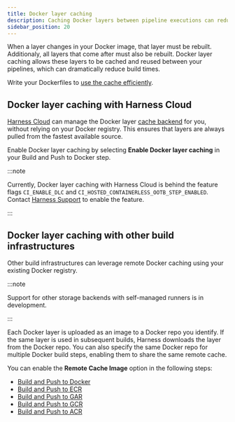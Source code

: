 ```yaml
---
title: Docker layer caching
description: Caching Docker layers between pipeline executions can reduce build times.
sidebar_position: 20
---
```


When a layer changes in your Docker image, that layer must be rebuilt. Additionaly, all layers that come after must also be rebuilt. Docker layer caching allows these layers to be cached and reused between your pipelines, which can dramatically reduce build times.

Write your Dockerfiles to [use the cache efficiently](https://docs.docker.com/build/cache/#how-can-i-use-the-cache-efficiently).

## Docker layer caching with Harness Cloud

[Harness Cloud](../set-up-build-infrastructure/use-harness-cloud-build-infrastructure.md) can manage the Docker layer [cache backend](https://docs.docker.com/build/cache/backends/) for you, without relying on your Docker registry. This ensures that layers are always pulled from the fastest available source.

Enable Docker layer caching by selecting __Enable Docker layer caching__ in your Build and Push to Docker step.

:::note

Currently, Docker layer caching with Harness Cloud is behind the feature flags `CI_ENABLE_DLC` and `CI_HOSTED_CONTAINERLESS_OOTB_STEP_ENABLED`. Contact [Harness Support](mailto:support@harness.io) to enable the feature.

<!-- DLC uses the buildx plugin rather than kaniko or drone-docker. Example - GCR buildx plugin: https://github.com/drone-plugins/drone-buildx-gcr -->

:::

## Docker layer caching with other build infrastructures

Other build infrastructures can leverage remote Docker caching using your existing Docker registry.

:::note

Support for other storage backends with self-managed runners is in development.

:::

Each Docker layer is uploaded as an image to a Docker repo you identify. If the same layer is used in subsequent builds, Harness downloads the layer from the Docker repo. You can also specify the same Docker repo for multiple Docker build steps, enabling them to share the same remote cache.

You can enable the **Remote Cache Image** option in the following steps:

* [Build and Push to Docker](../build-and-upload-artifacts/build-and-push/build-and-push-to-docker-registry.md)
* [Build and Push to ECR](../build-and-upload-artifacts/build-and-push/build-and-push-to-ecr-step-settings.md)
* [Build and Push to GAR](/docs/continuous-integration/use-ci/build-and-upload-artifacts/build-and-push/build-and-push-to-gar.md)
* [Build and Push to GCR](/docs/continuous-integration/use-ci/build-and-upload-artifacts/build-and-push/build-and-push-to-gcr.md)
* [Build and Push to ACR](/docs/continuous-integration/use-ci/build-and-upload-artifacts/build-and-push/build-and-push-to-acr.md)